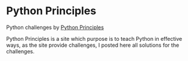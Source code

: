  # Python Principles  
 Python challenges by [Python Principles](https://pythonprinciples.com/challenges/)  
 
Python Principles is a site which purpose is to teach Python in effective ways, as the site provide challenges, I posted here all solutions for the challenges.
